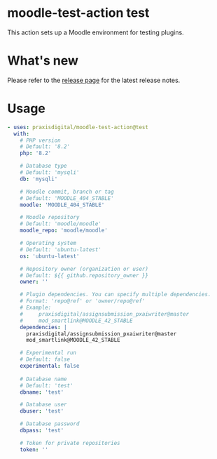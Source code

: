 # moodle-test-action test

This action sets up a Moodle environment for testing plugins.

# What's new

Please refer to the [release page](https://github.com/praxisdigital/moodle-test-action/releases/latest) for the latest release notes.

# Usage

<!-- start usage -->
```yaml
- uses: praxisdigital/moodle-test-action@test
  with:
    # PHP version
    # Default: '8.2'
    php: '8.2'

    # Database type
    # Default: 'mysqli'
    db: 'mysqli'

    # Moodle commit, branch or tag
    # Default: 'MOODLE_404_STABLE'
    moodle: 'MOODLE_404_STABLE'

    # Moodle repository
    # Default: 'moodle/moodle'
    moodle_repo: 'moodle/moodle'

    # Operating system
    # Default: 'ubuntu-latest'
    os: 'ubuntu-latest'

    # Repository owner (organization or user)
    # Default: ${{ github.repository_owner }}
    owner: ''

    # Plugin dependencies. You can specify multiple dependencies.
    # Format: 'repo@ref' or 'owner/repo@ref'
    # Example:
    #     praxisdigital/assignsubmission_pxaiwriter@master
    #     mod_smartlink@MOODLE_42_STABLE
    dependencies: |
      praxisdigital/assignsubmission_pxaiwriter@master
      mod_smartlink@MOODLE_42_STABLE

    # Experimental run
    # Default: false
    experimental: false
    
    # Database name
    # Default: 'test'
    dbname: 'test'

    # Database user
    dbuser: 'test'

    # Database password
    dbpass: 'test'

    # Token for private repositories
    token: ''
```
<!-- end usage -->

